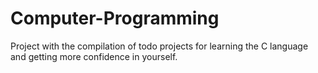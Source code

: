 # Computer-Programming
Project with the compilation of todo projects for learning the C language and getting more confidence in yourself.
